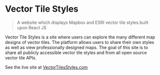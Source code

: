# Vector Tile Styles

> A website which displays Mapbox and ESRI vector tile styles built upon React JS

Vector Tile Styles is a site where users can explore the many different map designs of vector tiles.  The platform allows users to share their own styles as well as view professionally designed maps.  The goal of this site is to share all publicly accessible vector tile styles and from all open source vector tile APIs.

See the live site at [VectorTilesStyles.com](http://vectortilestyles.com)
